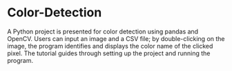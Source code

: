 # Color-Detection
A Python project is presented for color detection using pandas and OpenCV. Users can input an image and a CSV file; by double-clicking on the image, the program identifies and displays the color name of the clicked pixel. The tutorial guides through setting up the project and running the program.
